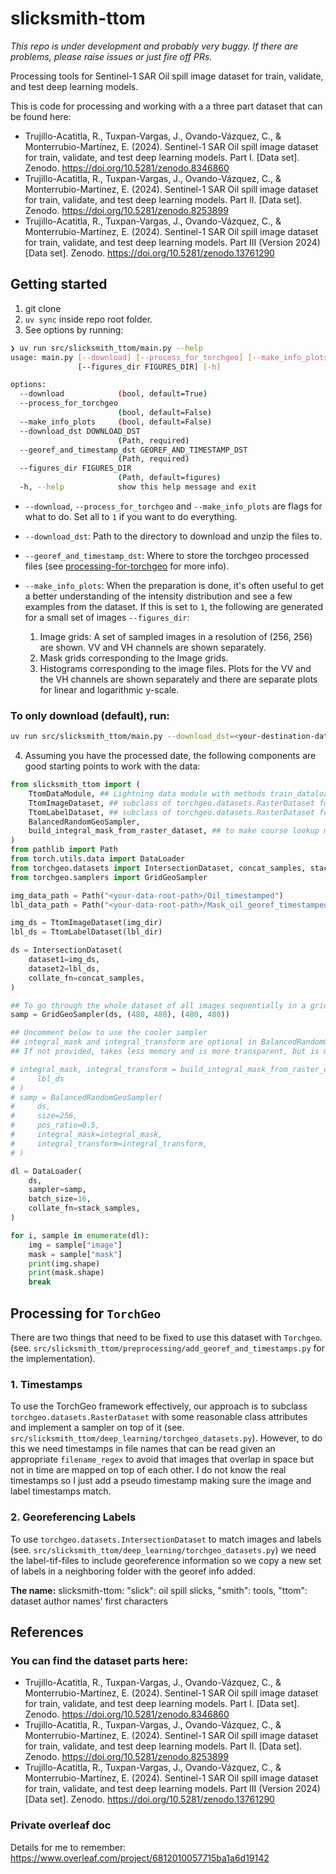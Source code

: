 # slicksmith-ttom

*This repo is under development and probably very buggy. If there are problems, please raise issues or just fire off PRs.*

Processing tools for Sentinel-1 SAR Oil spill image dataset for train, validate, and test deep learning models.

This is code for processing and working with a a three part dataset that can be found here:

- Trujillo-Acatitla, R., Tuxpan-Vargas, J., Ovando-Vázquez, C., & Monterrubio-Martínez, E. (2024). Sentinel-1 SAR Oil spill image dataset for train, validate, and test deep learning models. Part I. [Data set]. Zenodo. https://doi.org/10.5281/zenodo.8346860
- Trujillo-Acatitla, R., Tuxpan-Vargas, J., Ovando-Vázquez, C., & Monterrubio-Martínez, E. (2024). Sentinel-1 SAR Oil spill image dataset for train, validate, and test deep learning models. Part II. [Data set]. Zenodo. https://doi.org/10.5281/zenodo.8253899
- Trujillo-Acatitla, R., Tuxpan-Vargas, J., Ovando-Vázquez, C., & Monterrubio-Martínez, E. (2024). Sentinel-1 SAR Oil spill image dataset for train, validate, and test deep learning models. Part III (Version 2024) [Data set]. Zenodo. https://doi.org/10.5281/zenodo.13761290


## Getting started
1. git clone <this-repo>
2. `uv sync` inside repo root folder.
3. See options by running:

```bash
❯ uv run src/slicksmith_ttom/main.py --help
usage: main.py [--download] [--process_for_torchgeo] [--make_info_plots] --download_dst DOWNLOAD_DST --georef_and_timestamp_dst GEOREF_AND_TIMESTAMP_DST
               [--figures_dir FIGURES_DIR] [-h]

options:
  --download            (bool, default=True)
  --process_for_torchgeo
                        (bool, default=False)
  --make_info_plots     (bool, default=False)
  --download_dst DOWNLOAD_DST
                        (Path, required)
  --georef_and_timestamp_dst GEOREF_AND_TIMESTAMP_DST
                        (Path, required)
  --figures_dir FIGURES_DIR
                        (Path, default=figures)
  -h, --help            show this help message and exit
```

- `--download`, `--process_for_torchgeo` and `--make_info_plots` are flags for what to do. Set all to `1` if you want to do everything.

- `--download_dst`: Path to the directory to download and unzip the files to.
- `--georef_and_timestamp_dst`: Where to store the torchgeo processed files (see [processing-for-torchgeo](#processing-for-torchgeo) for more info).
- `--make_info_plots`: When the preparation is done, it's often useful to get a better understanding of the intensity distribution and see a few examples from the dataset. If this is set to `1`, the following are generated for a small set of images `--figures_dir`:
    1. Image grids: A set of sampled images in a resolution of (256, 256) are shown. VV and VH channels are shown separately.
    2. Mask grids corresponding to the Image grids. 
    3. Histograms corresponding to the image files. Plots for the VV and the VH channels are shown separately and there are separate plots for linear and logarithmic y-scale.


### To only download (default), run:
```bash
uv run src/slicksmith_ttom/main.py --download_dst=<your-destination-data-path>
```


4. Assuming you have the processed date, the following components are good starting points to work with the data:
```python
from slicksmith_ttom import (
    TtomDataModule, ## Lightning data module with methods train_dataloader(), etc. Uses custom BalancedRandomGeoSampler 
    TtomImageDataset, ## subclass of torchgeo.datasets.RasterDataset for images only
    TtomLabelDataset, ## subclass of torchgeo.datasets.RasterDataset for labels only (used with IntersectionDataset in TtomDataModule),
    BalancedRandomGeoSampler,
    build_integral_mask_from_raster_dataset, ## to make course lookup map for faster sampling.
)
from pathlib import Path
from torch.utils.data import DataLoader
from torchgeo.datasets import IntersectionDataset, concat_samples, stack_samples
from torchgeo.samplers import GridGeoSampler

img_data_path = Path("<your-data-root-path>/Oil_timestamped")
lbl_data_path = Path("<your-data-root-path>/Mask_oil_georef_timestamped")

img_ds = TtomImageDataset(img_dir)
lbl_ds = TtomLabelDataset(lbl_dir)

ds = IntersectionDataset(
    dataset1=img_ds,
    dataset2=lbl_ds,
    collate_fn=concat_samples,
)

## To go through the whole dataset of all images sequentially in a grid-pattern 
samp = GridGeoSampler(ds, (480, 480), (480, 480))

## Uncomment below to use the cooler sampler
## integral_mask and integral_transform are optional in BalancedRandomGeoSampler. 
## If not provided, takes less memory and is more transparent, but is much slower.

# integral_mask, integral_transform = build_integral_mask_from_raster_dataset(
#     lbl_ds
# )
# samp = BalancedRandomGeoSampler(
#     ds, 
#     size=256, 
#     pos_ratio=0.5,
#     integral_mask=integral_mask,
#     integral_transform=integral_transform,
# )

dl = DataLoader(
    ds,
    sampler=samp,
    batch_size=16,
    collate_fn=stack_samples,
)

for i, sample in enumerate(dl):
    img = sample["image"]
    mask = sample["mask"]
    print(img.shape)
    print(mask.shape)
    break

```

## Processing for `TorchGeo`

There are two things that need to be fixed to use this dataset with `Torchgeo`. (see. `src/slicksmith_ttom/preprocessing/add_georef_and_timestamps.py` for the implementation).

### 1. Timestamps

To use the TorchGeo framework effectively, our approach is to subclass `torchgeo.datasets.RasterDataset` with some reasonable class attributes and implement a sampler on top of it (see. `src/slicksmith_ttom/deep_learning/torchgeo_datasets.py`). However, to do this we need timestamps in file names that can be read given an appropriate `filename_regex` to avoid that images that overlap in space but not in time are mapped on top of each other.
I do not know the real timestamps so I just add a pseudo timestamp making sure the image and label timestamps match. 

### 2. Georeferencing Labels

To use `torchgeo.datasets.IntersectionDataset` to match images and labels (see. `src/slicksmith_ttom/deep_learning/torchgeo_datasets.py`) we need the label-tif-files to include georeference information so we copy a new set of labels in a neighboring folder with the georef info added. 

**The name:**
slicksmith-ttom: "slick": oil spill slicks, "smith": tools, "ttom": dataset author names' first characters

## References

### You can find the dataset parts here:
- Trujillo-Acatitla, R., Tuxpan-Vargas, J., Ovando-Vázquez, C., & Monterrubio-Martínez, E. (2024). Sentinel-1 SAR Oil spill image dataset for train, validate, and test deep learning models. Part I. [Data set]. Zenodo. https://doi.org/10.5281/zenodo.8346860
- Trujillo-Acatitla, R., Tuxpan-Vargas, J., Ovando-Vázquez, C., & Monterrubio-Martínez, E. (2024). Sentinel-1 SAR Oil spill image dataset for train, validate, and test deep learning models. Part II. [Data set]. Zenodo. https://doi.org/10.5281/zenodo.8253899
- Trujillo-Acatitla, R., Tuxpan-Vargas, J., Ovando-Vázquez, C., & Monterrubio-Martínez, E. (2024). Sentinel-1 SAR Oil spill image dataset for train, validate, and test deep learning models. Part III (Version 2024) [Data set]. Zenodo. https://doi.org/10.5281/zenodo.13761290


### Private overleaf doc 
Details for me to remember: https://www.overleaf.com/project/6812010057715ba1a6d19142
